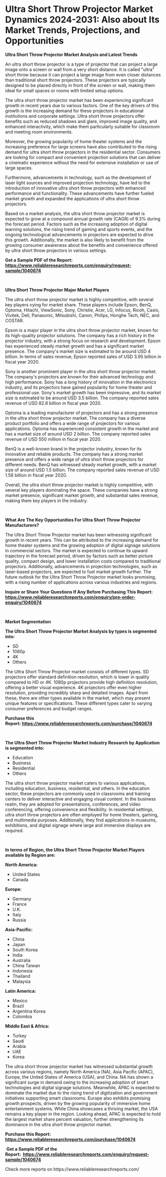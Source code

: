 <p><h1>Ultra Short Throw Projector Market Dynamics 2024-2031: Also about Its Market Trends, Projections, and Opportunities</h1></p><p><strong>Ultra Short Throw Projector Market Analysis and Latest Trends</strong></p>
<p><p>An ultra short throw projector is a type of projector that can project a large image onto a screen or wall from a very short distance. It is called "ultra" short throw because it can project a large image from even closer distances than traditional short throw projectors. These projectors are typically designed to be placed directly in front of the screen or wall, making them ideal for small spaces or rooms with limited setup options.</p><p>The ultra short throw projector market has been experiencing significant growth in recent years due to various factors. One of the key drivers of this growth is the increasing demand for these projectors in educational institutions and corporate settings. Ultra short throw projectors offer benefits such as reduced shadows and glare, improved image quality, and enhanced interactivity, which make them particularly suitable for classroom and meeting room environments.</p><p>Moreover, the growing popularity of home theater systems and the increasing preference for large screens have also contributed to the rising demand for ultra short throw projectors in the residential sector. Consumers are looking for compact and convenient projection solutions that can deliver a cinematic experience without the need for extensive installation or use of large spaces.</p><p>Furthermore, advancements in technology, such as the development of laser light sources and improved projection technology, have led to the introduction of innovative ultra short throw projectors with enhanced performance and functionality. These advancements have further fueled market growth and expanded the applications of ultra short throw projectors.</p><p>Based on a market analysis, the ultra short throw projector market is expected to grow at a compound annual growth rate (CAGR) of 9.3% during the forecast period. Factors such as the increasing adoption of digital learning solutions, the rising trend of gaming and sports events, and the ongoing technological advancements in projectors are expected to drive this growth. Additionally, the market is also likely to benefit from the growing consumer awareness about the benefits and convenience offered by ultra short throw projectors in various settings.</p></p>
<p><strong>Get a Sample PDF of the Report:&nbsp; <a href="https://www.reliableresearchreports.com/enquiry/request-sample/1040674">https://www.reliableresearchreports.com/enquiry/request-sample/1040674</a></strong></p>
<p>&nbsp;</p>
<p><strong>Ultra Short Throw Projector Major Market Players</strong></p>
<p><p>The ultra short throw projector market is highly competitive, with several key players vying for market share. These players include Epson, BenQ, Optoma, Hitachi, ViewSonic, Sony, Christie, Acer, LG, Infocus, Ricoh, Casio, Vivitek, Dell, Panasonic, Mitsubishi, Canon, Philips, Honghe Tech, NEC, and COSTAR. </p><p>Epson is a major player in the ultra short throw projector market, known for its high-quality projector solutions. The company has a rich history in the projector industry, with a strong focus on research and development. Epson has experienced steady market growth and has a significant market presence. The company's market size is estimated to be around USD 4 billion. In terms of sales revenue, Epson reported sales of USD 3.95 billion in fiscal year 2020.</p><p>Sony is another prominent player in the ultra short throw projector market. The company's projectors are known for their advanced technology and high performance. Sony has a long history of innovation in the electronics industry, and its projectors have gained popularity for home theater and professional use. Sony's market growth has been impressive, and its market size is estimated to be around USD 3.5 billion. The company reported sales revenue of USD 82.8 billion in fiscal year 2020.</p><p>Optoma is a leading manufacturer of projectors and has a strong presence in the ultra short throw projector market. The company has a diverse product portfolio and offers a wide range of projectors for various applications. Optoma has experienced consistent growth in the market and has a market size of around USD 2 billion. The company reported sales revenue of USD 550 million in fiscal year 2020.</p><p>BenQ is a well-known brand in the projector industry, known for its innovative and reliable products. The company has a strong market presence and offers a wide range of ultra short throw projectors for different needs. BenQ has witnessed steady market growth, with a market size of around USD 1.5 billion. The company reported sales revenue of USD 1.58 billion in fiscal year 2020.</p><p>Overall, the ultra short throw projector market is highly competitive, with several key players dominating the space. These companies have a strong market presence, significant market growth, and substantial sales revenue, making them key players in the industry.</p></p>
<p>&nbsp;</p>
<p><strong>What Are The Key Opportunities For Ultra Short Throw Projector Manufacturers?</strong></p>
<p><p>The Ultra Short Throw Projector market has been witnessing significant growth in recent years. This can be attributed to the increasing demand for home theater systems and the growing adoption of digital signage solutions in commercial sectors. The market is expected to continue its upward trajectory in the forecast period, driven by factors such as better picture quality, compact design, and lower installation costs compared to traditional projectors. Additionally, advancements in projection technologies, such as laser-based projectors, are expected to fuel market growth further. The future outlook for the Ultra Short Throw Projector market looks promising, with a rising number of applications across various industries and regions.</p></p>
<p><strong>Inquire or Share Your Questions If Any Before Purchasing This Report: <a href="https://www.reliableresearchreports.com/enquiry/pre-order-enquiry/1040674">https://www.reliableresearchreports.com/enquiry/pre-order-enquiry/1040674</a></strong></p>
<p>&nbsp;</p>
<p><strong>Market Segmentation</strong></p>
<p><strong>The Ultra Short Throw Projector Market Analysis by types is segmented into:</strong></p>
<p><ul><li>SD</li><li>1080p</li><li>4K</li><li>Others</li></ul></p>
<p><p>The Ultra Short Throw Projector market consists of different types. SD projectors offer standard definition resolution, which is lower in quality compared to HD or 4K. 1080p projectors provide high definition resolution, offering a better visual experience. 4K projectors offer even higher resolution, providing incredibly sharp and detailed images. Apart from these, there are other types available in the market, which may present unique features or specifications. These different types cater to varying consumer preferences and budget ranges.</p></p>
<p><strong>Purchase this Report:&nbsp;<a href="https://www.reliableresearchreports.com/purchase/1040674">https://www.reliableresearchreports.com/purchase/1040674</a></strong></p>
<p>&nbsp;</p>
<p><strong>The Ultra Short Throw Projector Market Industry Research by Application is segmented into:</strong></p>
<p><ul><li>Education</li><li>Business</li><li>Residential</li><li>Others</li></ul></p>
<p><p>The ultra short throw projector market caters to various applications, including education, business, residential, and others. In the education sector, these projectors are commonly used in classrooms and training centers to deliver interactive and engaging visual content. In the business realm, they are adopted for presentations, conferences, and video conferencing, offering convenience and flexibility. In residential settings, ultra short throw projectors are often employed for home theaters, gaming, and multimedia purposes. Additionally, they find applications in museums, exhibitions, and digital signage where large and immersive displays are required.</p></p>
<p>&nbsp;</p>
<p><strong>In terms of Region, the Ultra Short Throw Projector Market Players available by Region are:</strong></p>
<p>
    <p> <strong> North America: </strong>
        <ul>
            <li>United States</li>
            <li>Canada</li>
        </ul>
        </p> 
    <p> <strong> Europe: </strong>
        <ul>
            <li>Germany</li>
            <li>France</li>
            <li>U.K.</li>
            <li>Italy</li>
            <li>Russia</li>
        </ul>
        </p> 
    <p> <strong> Asia-Pacific: </strong>
        <ul>
            <li>China</li>
            <li>Japan</li>
            <li>South Korea</li>
            <li>India</li>
            <li>Australia</li>
            <li>China Taiwan</li>
            <li>Indonesia</li>
            <li>Thailand</li>
            <li>Malaysia</li>
        </ul>
        </p> 
    <p> <strong> Latin America: </strong>
        <ul>
            <li>Mexico</li>
            <li>Brazil</li>
            <li>Argentina Korea</li>
            <li>Colombia</li>
        </ul>
        </p> 
    <p> <strong> Middle East & Africa: </strong>
        <ul>
            <li>Turkey</li>
            <li>Saudi</li>
            <li>Arabia</li>
            <li>UAE</li>
            <li>Korea</li>
        </ul>
    </p>
    </p>
<p><p>The ultra short throw projector market has witnessed substantial growth across various regions, namely North America (NA), Asia Pacific (APAC), Europe, the United States of America (USA), and China. NA has shown a significant surge in demand owing to the increasing adoption of smart technologies and digital signage solutions. Meanwhile, APAC is expected to dominate the market due to the rising trend of digitization and government initiatives supporting smart classrooms. Europe also exhibits promising growth prospects, driven by the growing popularity of immersive home entertainment systems. While China showcases a thriving market, the USA remains a key player in the region. Looking ahead, APAC is expected to hold the largest market share percent valuation, further strengthening its dominance in the ultra short throw projector market.</p></p>
<p><strong>Purchase this Report: <a href="https://www.reliableresearchreports.com/purchase/1040674">https://www.reliableresearchreports.com/purchase/1040674</a></strong></p>
<p>&nbsp;<strong>Get a Sample PDF of the Report:&nbsp;&nbsp;<a href="https://www.reliableresearchreports.com/enquiry/request-sample/1040674">https://www.reliableresearchreports.com/enquiry/request-sample/1040674</a></strong></p>
<p><strong></strong></p>
<p>Check more reports on https://www.reliableresearchreports.com/</p>